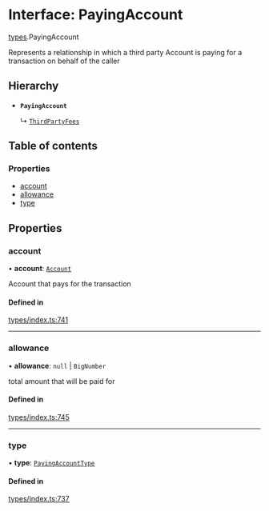 # Interface: PayingAccount

[types](../wiki/types).PayingAccount

Represents a relationship in which a third party Account
  is paying for a transaction on behalf of the caller

## Hierarchy

- **`PayingAccount`**

  ↳ [`ThirdPartyFees`](../wiki/types.ThirdPartyFees)

## Table of contents

### Properties

- [account](../wiki/types.PayingAccount#account)
- [allowance](../wiki/types.PayingAccount#allowance)
- [type](../wiki/types.PayingAccount#type)

## Properties

### account

• **account**: [`Account`](../wiki/api.entities.Account.Account)

Account that pays for the transaction

#### Defined in

[types/index.ts:741](https://github.com/PolymathNetwork/polymesh-sdk/blob/299ce247/src/types/index.ts#L741)

___

### allowance

• **allowance**: ``null`` \| `BigNumber`

total amount that will be paid for

#### Defined in

[types/index.ts:745](https://github.com/PolymathNetwork/polymesh-sdk/blob/299ce247/src/types/index.ts#L745)

___

### type

• **type**: [`PayingAccountType`](../wiki/types.PayingAccountType)

#### Defined in

[types/index.ts:737](https://github.com/PolymathNetwork/polymesh-sdk/blob/299ce247/src/types/index.ts#L737)
